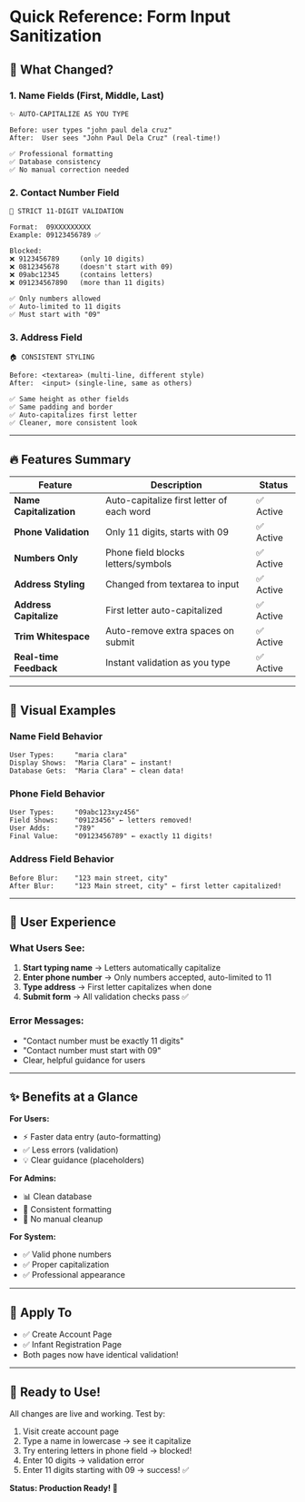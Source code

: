 # Quick Reference: Form Input Sanitization

## 🎯 What Changed?

### **1. Name Fields (First, Middle, Last)**

```
✨ AUTO-CAPITALIZE AS YOU TYPE

Before: user types "john paul dela cruz"
After:  User sees "John Paul Dela Cruz" (real-time!)

✅ Professional formatting
✅ Database consistency
✅ No manual correction needed
```

### **2. Contact Number Field**

```
📱 STRICT 11-DIGIT VALIDATION

Format:  09XXXXXXXXX
Example: 09123456789 ✅

Blocked:
❌ 9123456789     (only 10 digits)
❌ 0812345678     (doesn't start with 09)
❌ 09abc12345     (contains letters)
❌ 091234567890   (more than 11 digits)

✅ Only numbers allowed
✅ Auto-limited to 11 digits
✅ Must start with "09"
```

### **3. Address Field**

```
🏠 CONSISTENT STYLING

Before: <textarea> (multi-line, different style)
After:  <input> (single-line, same as others)

✅ Same height as other fields
✅ Same padding and border
✅ Auto-capitalizes first letter
✅ Cleaner, more consistent look
```

---

## 🔥 Features Summary

| Feature                 | Description                               | Status    |
| ----------------------- | ----------------------------------------- | --------- |
| **Name Capitalization** | Auto-capitalize first letter of each word | ✅ Active |
| **Phone Validation**    | Only 11 digits, starts with 09            | ✅ Active |
| **Numbers Only**        | Phone field blocks letters/symbols        | ✅ Active |
| **Address Styling**     | Changed from textarea to input            | ✅ Active |
| **Address Capitalize**  | First letter auto-capitalized             | ✅ Active |
| **Trim Whitespace**     | Auto-remove extra spaces on submit        | ✅ Active |
| **Real-time Feedback**  | Instant validation as you type            | ✅ Active |

---

## 👀 Visual Examples

### **Name Field Behavior**

```
User Types:     "maria clara"
Display Shows:  "Maria Clara" ← instant!
Database Gets:  "Maria Clara" ← clean data!
```

### **Phone Field Behavior**

```
User Types:     "09abc123xyz456"
Field Shows:    "09123456" ← letters removed!
User Adds:      "789"
Final Value:    "09123456789" ← exactly 11 digits!
```

### **Address Field Behavior**

```
Before Blur:    "123 main street, city"
After Blur:     "123 Main street, city" ← first letter capitalized!
```

---

## 🎨 User Experience

### **What Users See:**

1. **Start typing name** → Letters automatically capitalize
2. **Enter phone number** → Only numbers accepted, auto-limited to 11
3. **Type address** → First letter capitalizes when done
4. **Submit form** → All validation checks pass ✅

### **Error Messages:**

-   "Contact number must be exactly 11 digits"
-   "Contact number must start with 09"
-   Clear, helpful guidance for users

---

## ✨ Benefits at a Glance

**For Users:**

-   ⚡ Faster data entry (auto-formatting)
-   ✅ Less errors (validation)
-   💡 Clear guidance (placeholders)

**For Admins:**

-   📊 Clean database
-   🎯 Consistent formatting
-   🚀 No manual cleanup

**For System:**

-   ✅ Valid phone numbers
-   ✅ Proper capitalization
-   ✅ Professional appearance

---

## 📱 Apply To

-   ✅ Create Account Page
-   ✅ Infant Registration Page
-   Both pages now have identical validation!

---

## 🚀 Ready to Use!

All changes are live and working. Test by:

1. Visit create account page
2. Type a name in lowercase → see it capitalize
3. Try entering letters in phone field → blocked!
4. Enter 10 digits → validation error
5. Enter 11 digits starting with 09 → success! ✅

**Status: Production Ready! 🎉**
